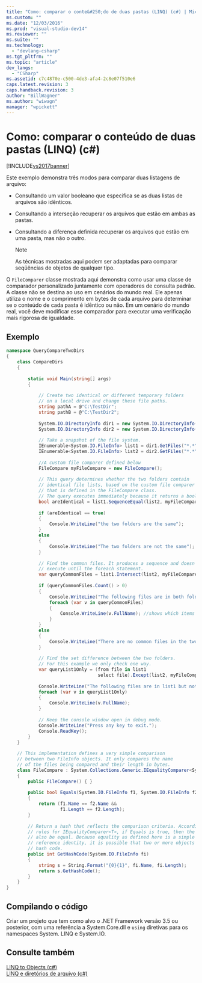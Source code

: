 ```yaml
---
title: "Como: comparar o conte&#250;do de duas pastas (LINQ) (c#) | Microsoft Docs"
ms.custom: ""
ms.date: "12/03/2016"
ms.prod: "visual-studio-dev14"
ms.reviewer: ""
ms.suite: ""
ms.technology: 
  - "devlang-csharp"
ms.tgt_pltfrm: ""
ms.topic: "article"
dev_langs: 
  - "CSharp"
ms.assetid: c7c4870e-c500-4de3-afa4-2c8e07f510e6
caps.latest.revision: 3
caps.handback.revision: 3
author: "BillWagner"
ms.author: "wiwagn"
manager: "wpickett"
---
```

# Como: comparar o conte&#250;do de duas pastas (LINQ) (c#)
[!INCLUDE[vs2017banner](../../../../csharp/includes/vs2017banner.md)]

Este exemplo demonstra três modos para comparar duas listagens de arquivo:  
  
-   Consultando um valor booleano que especifica se as duas listas de arquivos são idênticos.  
  
-   Consultando a interseção recuperar os arquivos que estão em ambas as pastas.  
  
-   Consultando a diferença definida recuperar os arquivos que estão em uma pasta, mas não o outro.  
  
    > [!NOTE]
    >  As técnicas mostradas aqui podem ser adaptadas para comparar seqüências de objetos de qualquer tipo.  
  
 O `FileComparer` classe mostrada aqui demonstra como usar uma classe de comparador personalizado juntamente com operadores de consulta padrão. A classe não se destina ao uso em cenários do mundo real. Ele apenas utiliza o nome e o comprimento em bytes de cada arquivo para determinar se o conteúdo de cada pasta é idêntico ou não. Em um cenário do mundo real, você deve modificar esse comparador para executar uma verificação mais rigorosa de igualdade.  
  
## Exemplo  
  
```c#  
namespace QueryCompareTwoDirs  
{  
    class CompareDirs  
    {  
  
        static void Main(string[] args)  
        {  
  
            // Create two identical or different temporary folders   
            // on a local drive and change these file paths.  
            string pathA = @"C:\TestDir";  
            string pathB = @"C:\TestDir2";  
  
            System.IO.DirectoryInfo dir1 = new System.IO.DirectoryInfo(pathA);  
            System.IO.DirectoryInfo dir2 = new System.IO.DirectoryInfo(pathB);  
  
            // Take a snapshot of the file system.  
            IEnumerable<System.IO.FileInfo> list1 = dir1.GetFiles("*.*", System.IO.SearchOption.AllDirectories);  
            IEnumerable<System.IO.FileInfo> list2 = dir2.GetFiles("*.*", System.IO.SearchOption.AllDirectories);  
  
            //A custom file comparer defined below  
            FileCompare myFileCompare = new FileCompare();  
  
            // This query determines whether the two folders contain  
            // identical file lists, based on the custom file comparer  
            // that is defined in the FileCompare class.  
            // The query executes immediately because it returns a bool.  
            bool areIdentical = list1.SequenceEqual(list2, myFileCompare);  
  
            if (areIdentical == true)  
            {  
                Console.WriteLine("the two folders are the same");  
            }  
            else  
            {  
                Console.WriteLine("The two folders are not the same");  
            }  
  
            // Find the common files. It produces a sequence and doesn't   
            // execute until the foreach statement.  
            var queryCommonFiles = list1.Intersect(list2, myFileCompare);  
  
            if (queryCommonFiles.Count() > 0)  
            {  
                Console.WriteLine("The following files are in both folders:");  
                foreach (var v in queryCommonFiles)  
                {  
                    Console.WriteLine(v.FullName); //shows which items end up in result list  
                }  
            }  
            else  
            {  
                Console.WriteLine("There are no common files in the two folders.");  
            }  
  
            // Find the set difference between the two folders.  
            // For this example we only check one way.  
            var queryList1Only = (from file in list1  
                                  select file).Except(list2, myFileCompare);  
  
            Console.WriteLine("The following files are in list1 but not list2:");  
            foreach (var v in queryList1Only)  
            {  
                Console.WriteLine(v.FullName);  
            }  
  
            // Keep the console window open in debug mode.  
            Console.WriteLine("Press any key to exit.");  
            Console.ReadKey();  
        }  
    }  
  
    // This implementation defines a very simple comparison  
    // between two FileInfo objects. It only compares the name  
    // of the files being compared and their length in bytes.  
    class FileCompare : System.Collections.Generic.IEqualityComparer<System.IO.FileInfo>  
    {  
        public FileCompare() { }  
  
        public bool Equals(System.IO.FileInfo f1, System.IO.FileInfo f2)  
        {  
            return (f1.Name == f2.Name &&  
                    f1.Length == f2.Length);  
        }  
  
        // Return a hash that reflects the comparison criteria. According to the   
        // rules for IEqualityComparer<T>, if Equals is true, then the hash codes must  
        // also be equal. Because equality as defined here is a simple value equality, not  
        // reference identity, it is possible that two or more objects will produce the same  
        // hash code.  
        public int GetHashCode(System.IO.FileInfo fi)  
        {  
            string s = String.Format("{0}{1}", fi.Name, fi.Length);  
            return s.GetHashCode();  
        }  
    }  
}  
```  
  
## Compilando o código  
 Criar um projeto que tem como alvo o .NET Framework versão 3.5 ou posterior, com uma referência a System.Core.dll e `using` diretivas para os namespaces System. LINQ e System.IO.  
  
## Consulte também  
 [LINQ to Objects \(c\#\)](../../../../visual-basic/programming-guide/concepts/linq/linq-to-objects.md)   
 [LINQ e diretórios de arquivo \(c\#\)](../../../../csharp/programming-guide/concepts/linq/linq-and-file-directories.md)